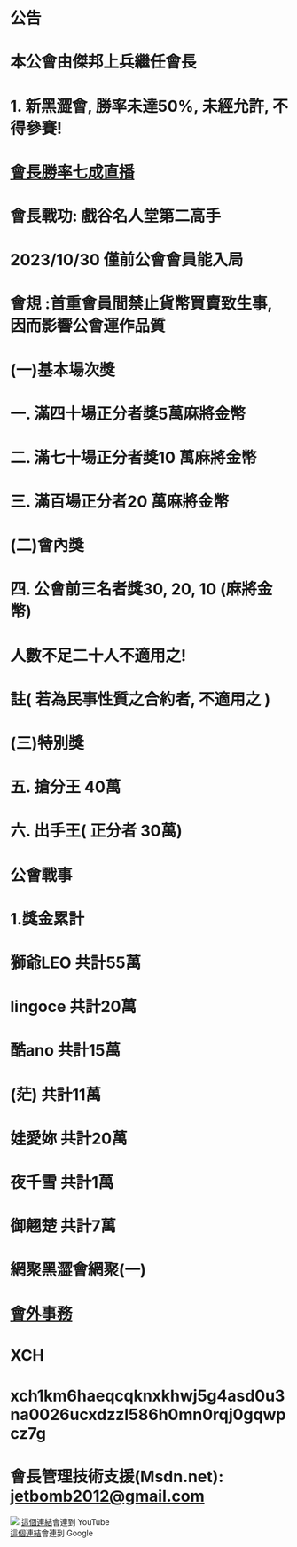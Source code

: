 
# 公告
# 本公會由傑邦上兵繼任會長
# 1. 新黑澀會, 勝率未達50%, 未經允許, 不得參賽!
# <a href="https://www.youtube.com/watch?v=DYYh2W5BX0k">會長勝率七成直播</a>

# 會長戰功: 戲谷名人堂第二高手


# 2023/10/30 僅前公會會員能入局
# 會規 :首重會員間禁止貨幣買賣致生事, 因而影響公會運作品質

# (一)基本場次獎
# 一. 滿四十場正分者獎5萬麻將金幣
# 二. 滿七十場正分者獎10 萬麻將金幣
# 三. 滿百場正分者20 萬麻將金幣
# (二)會內獎
# 四. 公會前三名者獎30, 20, 10 (麻將金幣)
# 人數不足二十人不適用之!
# 註( 若為民事性質之合約者, 不適用之 )
# (三)特別獎
# 五. 搶分王 40萬
# 六. 出手王( 正分者 30萬)
# 公會戰事
# 1.獎金累計
# 獅爺LEO     共計55萬
# lingoce    共計20萬
# 酷ano      共計15萬
# (茫)         共計11萬
# 娃愛妳       共計20萬
# 夜千雪       共計1萬
# 御翹楚           共計7萬
# 網聚黑澀會網聚(一)
# 
# <a href="mailto:tfftfftff7788@yahoo.com.tw">會外事務</a>
# XCH
# xch1km6haeqcqknxkhwj5g4asd0u3na0026ucxdzzl586h0mn0rqj0gqwpcz7g
# 會長管理技術支援(Msdn.net): jetbomb2012@gmail.com 
<img src="giphy.gif">
<a href="https://www.youtube.com/">這個連結</a>會連到 YouTube<br>
<a href="https://www.google.com/">這個連結</a>會連到 Google<br>





































